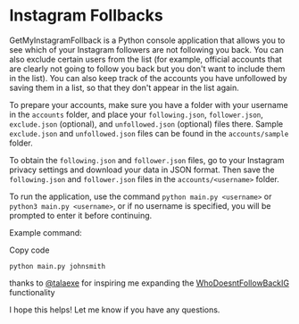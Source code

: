 # Instagram Follbacks

GetMyInstagramFollback is a Python console application that allows you to see which of your Instagram followers are not following you back. You can also exclude certain users from the list (for example, official accounts that are clearly not going to follow you back but you don't want to include them in the list). You can also keep track of the accounts you have unfollowed by saving them in a list, so that they don't appear in the list again.

To prepare your accounts, make sure you have a folder with your username in the `accounts` folder, and place your `following.json`, `follower.json`, `exclude.json` (optional), and `unfollowed.json` (optional) files there. Sample `exclude.json` and `unfollowed.json` files can be found in the `accounts/sample` folder.

To obtain the `following.json` and `follower.json` files, go to your Instagram privacy settings and download your data in JSON format. Then save the `following.json` and `follower.json` files in the `accounts/<username>` folder.

To run the application, use the command `python main.py <username>` or `python3 main.py <username>`, or if no username is specified, you will be prompted to enter it before continuing.

Example command:

Copy code

```shell
python main.py johnsmith
``` 

thanks to [@talaexe](https://github.com/talaexe) for inspiring me expanding the [WhoDoesntFollowBackIG](https://github.com/talaexe/WhoDoesntFollowBackIG) functionality


I hope this helps! Let me know if you have any questions.
